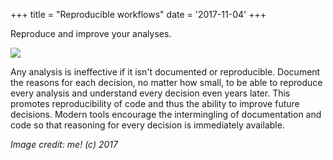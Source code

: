 +++
title = "Reproducible workflows"
date = '2017-11-04'
+++

Reproduce and improve your analyses.

<!--more-->

![](images/ds_process.png)

Any analysis is ineffective if it isn't documented or reproducible. Document the reasons for each decision, no matter how small, to be able to reproduce every analysis and understand every decision even years later. This promotes reproducibility of code and thus the ability to improve future decisions. Modern tools encourage the intermingling of documentation and code so that reasoning for every decision is immediately available.

_Image credit: me! (c) 2017_